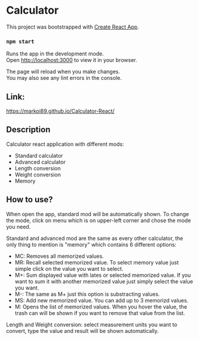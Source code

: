 # Calculator

This project was bootstrapped with [Create React App](https://github.com/facebook/create-react-app).


### `npm start`

Runs the app in the development mode.\
Open [http://localhost:3000](http://localhost:3000) to view it in your browser.

The page will reload when you make changes.\
You may also see any lint errors in the console.

## Link:

https://markoi89.github.io/Calculator-React/

## Description

Calculator react application with different mods:
- Standard calculator
- Advanced calculator
- Length conversion
- Weight conversion
- Memory

## How to use?

  When open the app, standard mod will be automatically shown. To change the mode, click on menu which is on upper-left corner and chose the mode you need.
  
  Standard and advanced mod are the same as every other calculator, the only thing to mention is "memory" which contains 6 different options:
  - MC: Removes all memorized values.
  - MR: Recall selected memorized value. To select memory value just simple click on the value you want to select.
  - M+: Sum displayed value with lates or selected memorized value. If you want to sum it with another memorized value just simply select the value you want.
  - M-: The same as M+ just this option is substracting values.
  - MS: Add new memorized value. You can add up to 3 memorizd values.
  - M: Opens the list of memorized values. When you hover the value, the trash can will be shown if you want to remove that value from the list.
  
  Length and Weight conversion:
  select measurement units you want to convert, type the value and result will be shown automatically.
